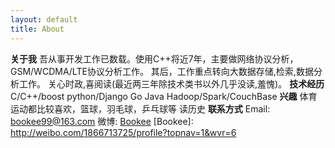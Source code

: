 ```yaml
---
layout: default
title: About
---
```


**关于我**
吾从事开发工作已数载。使用C++将近7年，主要做网络协议分析，GSM/WCDMA/LTE协议分析工作。
其后，工作重点转向大数据存储,检索,数据分析工作。
关心时政,喜阅读(最近两三年除技术类书以外几乎没读,羞愧)。
**技术经历**
C/C++/boost
python/Django
Go
Java
Hadoop/Spark/CouchBase
**兴趣**
体育运动都比较喜欢，篮球，羽毛球，乒乓球等
读历史
**联系方式**
Email: bookee99@163.com
微博: [Bookee]()
[Bookee]: http://weibo.com/1866713725/profile?topnav=1&wvr=6
